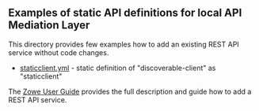 ## Examples of static API definitions for local API Mediation Layer

This directory provides few examples how to add an existing REST API service without code changes.

- [staticclient.yml](staticclient.yml) - static definition of "discoverable-client" as "staticclient"

The [Zowe User Guide](https://zowe.github.io/docs-site/user-guide/overview.html) provides the full description and guide how to add a REST API service.
